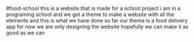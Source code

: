 #food-school
this is a website that is made for a school project i am in a programing school and we got a theme to make a website with all the elements and this is what we have done so far our theme is a food delivery app for now we are only designing the website hopefully we can make it as good as we can
